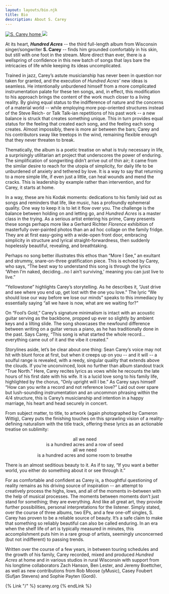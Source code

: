 ```yaml
---
layout: layouts/bio.njk
title: Bio
description: About S. Carey
---
```


<a href="/" class="flex max-w-full flex-wrap justify-between p-16 mb-4">
  <img class="max-w-full w-full md:w-1/3 self-center" src="/img/logo.png" alt="S. Carey home" />
  <img class="self-center w-full md:w-1/2 max-w-full h-auto" src="/img/hundred-acres-text.png" />
</a>

<div style="max-width: 60ch" class="mx-auto leading-7">

At its heart, <b><i>Hundred Acres</i></b> -- the third full-length album
from Wisconsin singer/songwriter <b>S. Carey</b> -- finds him grounded
comfortably in his skin, but still with one foot in the stream. More
direct than ever, there is a wellspring of confidence in this new batch
of songs that lays bare the intricacies of life while keeping its ideas
uncomplicated.

Trained in jazz, Carey’s astute musicianship has never been in question
nor taken for granted, and the execution of
<i>Hundred Acres’</i> new ideas is seamless. He intentionally unburdened
himself from a more complicated instrumentation palate for these ten
songs, and, in effect, this modification to his approach brings the
content of the work much closer to a living reality. By giving equal
status to the indifference of nature and the concerns of a material
world -- while employing more pop-oriented structures instead of the
Steve Reich- or Talk Talk-ian repetitions of his past work -- a new
balance is struck that creates something unique. This in turn provides
equal status for the feeling that created each song, and the feeling
each song creates. Almost impossibly, there is more air between the
bars; Carey and his contributors sway like treetops in the wind,
remaining flexible enough that they never threaten to break.

Thematically, the album is a poetic treatise on what is truly necessary
in life, a surprisingly utilitarian art project that underscores the
power of enduring. The simplification of songwriting didn’t arrive out
of thin air; it came from the similar desire to reach for the utopia of
simplicity, for daily life to be unburdened of anxiety and tethered by
love. It is a way to say that returning to a more simple life, if even
just a little, can heal wounds and mend the cracks. This is leadership
by example rather than intervention, and for Carey, it starts at home.

In a way, these are his Kodak moments: dedications to his family laid
out as songs and reminders that life, like music, has a profoundly
ephemeral quality. One way to keep it is to let it flow over you. The
challenge is the balance between holding on and letting go, and
<i>Hundred Acres</i> is a master class in the trying. As a serious
artist entering his prime, Carey presents these songs perhaps more like
a Gerhard Richter <i>Florence</i> exhibition of masterfully over-painted
photos than an ad hoc collage on the family fridge. They are at first
easy-going with a wide-open front door, embracing simplicity in
structure and lyrical straight-forwardness, then suddenly hopelessly
beautiful, revealing, and breathtaking.

Perhaps no song better illustrates this ethos than “More I See,” an
exultant and strummy, snare-on-three gratification piece. This is echoed
by Carey, who says, “The best way to understand this song is through the
lyrics ‘When I’m naked, deciding…no I ain’t surviving,’ meaning you can
just live to live.”

“Yellowstone” highlights Carey’s storytelling. As he describes it, “Just
drive and see where you end up, get lost with the one you love.” The
lyric “We should lose our way before we lose our minds” speaks to this
immediacy by essentially saying “all we have is now, what are we waiting
for?"

On “Fool’s Gold,” Carey’s signature minimalism is intact with an
acoustic guitar serving as the backbone, propped up ever so slightly by
ambient keys and a lilting slide. The song showcases the newfound
difference between writing on a guitar versus a piano, as he has
traditionally done in the past. Says Carey, “This song is what started
the whole record…everything came out of it and the vibe it created.”

Storylines aside, let’s be clear about one thing: Sean Carey’s voice may
not hit with blunt force at first, but when it creeps up on you -- and
it will -- a soulful range is revealed, with a reedy, singular quality
that extends above the clouds. If you’re unconvinced, look no further
than album standout track “True North.” Here, Carey recites lyrics as
vows while he recounts the late hours of his first date with his wife.
It is a lucid love song to his family life, highlighted by the chorus,
“Only upright will I be.” As Carey says himself “How can you write a
record and not reference love?” Laid out over spare but lush-sounding
instrumentation and an uncommon phrasing within the 4/4 structure, this
is Carey’s musicianship and intention in a happy marriage, his heart and
head securely in concert.

From subject matter, to title, to artwork (again photographed by Cameron
Wittig), Carey puts the finishing touches on this sprawling vision of a
reality-defining naturalism with the title track, offering these lyrics
as an actionable treatise on sublimity:

<center>
<p>
  all we need<br />is a hundred acres and a row of seed<br />all we
  need<br />is a hundred acres and some room to breathe
</p>
</center>
<p>
There is an almost seditious beauty to it. As if to say, “If you want a
better world, you either do something about it or see through it.”
</p>

For as comfortable and confident as Carey is, a thoughtful questioning
of reality remains as his driving source of inspiration -- an attempt to
creatively process the highs, lows, and all of the moments in-between
with the help of musical processes. The moments between moments don’t
just stand for something; they are everything. And like all great art,
they provide further possibilities, personal interpretations for the
listener. Simply stated, over the course of three albums, two EPs, and a
few one-off singles, S. Carey has proven to be a reliable source of
beauty. It’s a safe claim to make that something so reliably beautiful
can also be called enduring. In an era when the shelf life of art is
typically measured in minutes, this accomplishment puts him in a rare
group of artists, seemingly unconcerned (but not indifferent) to passing
trends.

Written over the course of a few years, in between touring schedules and
the growth of his family, Carey recorded, mixed and produced
<i>Hundred Acres</i> at home and in various studios in rural Wisconsin
with support from his longtime collaborators Zach Hanson, Ben Lester,
and Jeremy Boettcher, as well as new contributions from Rob Moose
(yMusic), Casey Foubert (Sufjan Stevens) and Sophie Payten (Gordi).

{% Link "/" %}
scarey.org
{% endLink %}
